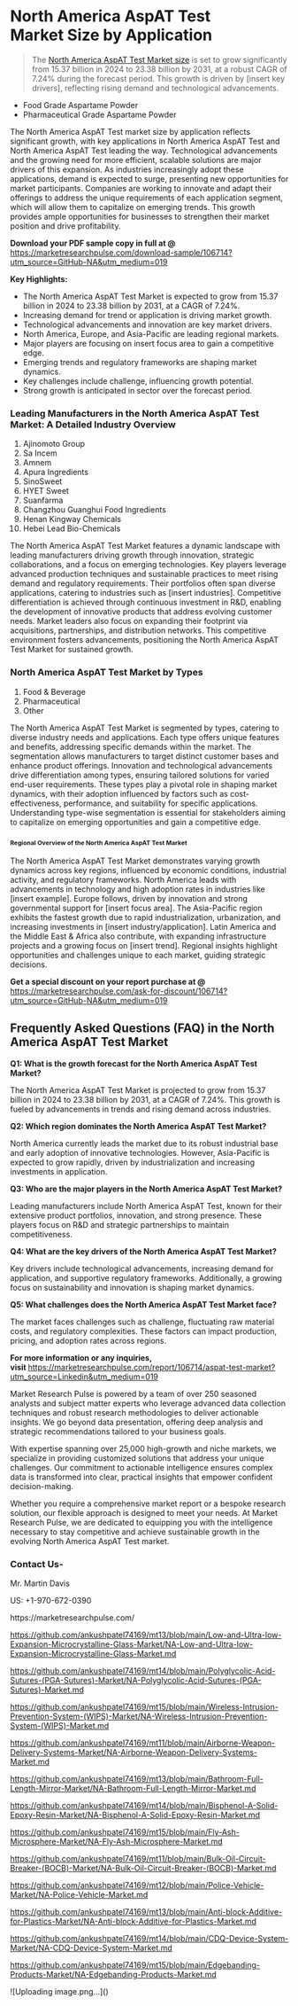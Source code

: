 <h1>North America AspAT Test Market&nbsp;Size by Application</h1><blockquote><p>The <a href="https://marketresearchpulse.com/download-sample/106714?utm_source=GitHub-NA&amp;utm_medium=019">North America AspAT Test Market size</a> is set to grow significantly from 15.37 billion in 2024 to 23.38 billion by 2031, at a robust CAGR of 7.24% during the forecast period. This growth is driven by [insert key drivers], reflecting rising demand and technological advancements.</p></blockquote><ul><li>Food Grade Aspartame Powder<li> Pharmaceutical Grade Aspartame Powder</li></ul><p>The North America AspAT Test market size by application reflects significant growth, with key applications in North America AspAT Test and North America AspAT Test leading the way. Technological advancements and the growing need for more efficient, scalable solutions are major drivers of this expansion. As industries increasingly adopt these applications, demand is expected to surge, presenting new opportunities for market participants. Companies are working to innovate and adapt their offerings to address the unique requirements of each application segment, which will allow them to capitalize on emerging trends. This growth provides ample opportunities for businesses to strengthen their market position and drive profitability.</p><p><strong>Download your PDF sample copy in full at @ </strong><a href="https://marketresearchpulse.com/download-sample/106714?utm_source=GitHub-NA&amp;utm_medium=019">https://marketresearchpulse.com/download-sample/106714?utm_source=GitHub-NA&amp;utm_medium=019</a></p><p><strong>Key Highlights: </strong></p><ul><li>The North America AspAT Test Market is expected to grow from 15.37 billion in 2024 to 23.38 billion by 2031, at a CAGR of 7.24%.</li><li>Increasing demand for trend or application is driving market growth.</li><li>Technological advancements and innovation are key market drivers.</li><li>North America, Europe, and Asia-Pacific are leading regional markets.</li><li>Major players are focusing on insert focus area to gain a competitive edge.</li><li>Emerging trends and regulatory frameworks are shaping market dynamics.</li><li>Key challenges include challenge, influencing growth potential.</li><li>Strong growth is anticipated in sector over the forecast period.</li></ul><h3>Leading Manufacturers in the North America AspAT Test Market: A Detailed Industry Overview</h3><ol><li>Ajinomoto Group</li><li>Sa Incem</li><li>Amnem</li><li>Apura Ingredients</li><li>SinoSweet</li><li>HYET Sweet</li><li>Suanfarma</li><li>Changzhou Guanghui Food Ingredients</li><li>Henan Kingway Chemicals</li><li>Hebei Lead Bio-Chemicals</li></ol><div class="flex max-w-full flex-col flex-grow"><div class="min-h-8 text-message flex w-full flex-col items-end gap-2 whitespace-normal break-words [.text-message+&amp;]:mt-5" dir="auto" data-message-author-role="assistant" data-message-id="fd8432e4-4910-450d-b182-61b7bfb0a01f" data-message-model-slug="gpt-4o"><div class="flex w-full flex-col gap-1 empty:hidden first:pt-[3px]"><div class="markdown prose w-full break-words dark:prose-invert light"><p>The North America AspAT Test Market features a dynamic landscape with leading manufacturers driving growth through innovation, strategic collaborations, and a focus on emerging technologies. Key players leverage advanced production techniques and sustainable practices to meet rising demand and regulatory requirements. Their portfolios often span diverse applications, catering to industries such as [insert industries]. Competitive differentiation is achieved through continuous investment in R&amp;D, enabling the development of innovative products that address evolving customer needs. Market leaders also focus on expanding their footprint via acquisitions, partnerships, and distribution networks. This competitive environment fosters advancements, positioning the North America AspAT Test Market for sustained growth.</p></div></div></div></div><h3>North America AspAT Test Market by Types</h3><ol><li>Food & Beverage<li> Pharmaceutical<li> Other</li></ol><div class="flex max-w-full flex-col flex-grow"><div class="min-h-8 text-message flex w-full flex-col items-end gap-2 whitespace-normal break-words [.text-message+&amp;]:mt-5" dir="auto" data-message-author-role="assistant" data-message-id="084470be-0bb7-4664-bddf-5156b4f41249" data-message-model-slug="gpt-4o-mini"><div class="flex w-full flex-col gap-1 empty:hidden first:pt-[3px]"><div class="markdown prose w-full break-words dark:prose-invert light"><p>The North America AspAT Test Market is segmented by types, catering to diverse industry needs and applications. Each type offers unique features and benefits, addressing specific demands within the market. The segmentation allows manufacturers to target distinct customer bases and enhance product offerings. Innovation and technological advancements drive differentiation among types, ensuring tailored solutions for varied end-user requirements. These types play a pivotal role in shaping market dynamics, with their adoption influenced by factors such as cost-effectiveness, performance, and suitability for specific applications. Understanding type-wise segmentation is essential for stakeholders aiming to capitalize on emerging opportunities and gain a competitive edge.</p></div></div></div></div><h3><span style="font-size: 11px;">Regional Overview of the North America AspAT Test Market</span></h3><div class="flex max-w-full flex-col flex-grow"><div class="min-h-8 text-message flex w-full flex-col items-end gap-2 whitespace-normal break-words [.text-message+&amp;]:mt-5" dir="auto" data-message-author-role="assistant" data-message-id="e9038762-ce64-4e30-91c9-9bd413514231" data-message-model-slug="gpt-4o-mini"><div class="flex w-full flex-col gap-1 empty:hidden first:pt-[3px]"><div class="markdown prose w-full break-words dark:prose-invert light"><p>The North America AspAT Test Market demonstrates varying growth dynamics across key regions, influenced by economic conditions, industrial activity, and regulatory frameworks. North America leads with advancements in technology and high adoption rates in industries like [insert example]. Europe follows, driven by innovation and strong governmental support for [insert focus area]. The Asia-Pacific region exhibits the fastest growth due to rapid industrialization, urbanization, and increasing investments in [insert industry/application]. Latin America and the Middle East &amp; Africa also contribute, with expanding infrastructure projects and a growing focus on [insert trend]. Regional insights highlight opportunities and challenges unique to each market, guiding strategic decisions.</p></div></div></div></div><p><strong>Get a special discount on your report purchase at @ </strong><a href="https://marketresearchpulse.com/ask-for-discount/106714?utm_source=GitHub-NA&amp;utm_medium=019">https://marketresearchpulse.com/ask-for-discount/106714?utm_source=GitHub-NA&amp;utm_medium=019</a></p><h2>Frequently Asked Questions (FAQ) in the North America AspAT Test Market</h2><p><strong>Q1: What is the growth forecast for the North America AspAT Test Market?</strong></p><p>The North America AspAT Test Market is projected to grow from 15.37 billion in 2024 to 23.38 billion by 2031, at a CAGR of 7.24%. This growth is fueled by advancements in trends and rising demand across industries.</p><p><strong>Q2: Which region dominates the North America AspAT Test Market?</strong></p><p>North America currently leads the market due to its robust industrial base and early adoption of innovative technologies. However, Asia-Pacific is expected to grow rapidly, driven by industrialization and increasing investments in application.</p><p><strong>Q3: Who are the major players in the North America AspAT Test Market?</strong></p><p>Leading manufacturers include North America AspAT Test, known for their extensive product portfolios, innovation, and strong presence. These players focus on R&amp;D and strategic partnerships to maintain competitiveness.</p><p><strong>Q4: What are the key drivers of the North America AspAT Test Market?</strong></p><p>Key drivers include technological advancements, increasing demand for application, and supportive regulatory frameworks. Additionally, a growing focus on sustainability and innovation is shaping market dynamics.</p><p><strong>Q5: What challenges does the North America AspAT Test Market face?</strong></p><p>The market faces challenges such as challenge, fluctuating raw material costs, and regulatory complexities. These factors can impact production, pricing, and adoption rates across regions.</p><p><strong>For more information or any inquiries, visit&nbsp;</strong><a href="https://marketresearchpulse.com/report/106714/aspat-test-market?utm_source=Linkedin&utm_medium=019">https://marketresearchpulse.com/report/106714/aspat-test-market?utm_source=Linkedin&utm_medium=019</a></p><p>Market Research Pulse is powered by a team of over 250 seasoned analysts and subject matter experts who leverage advanced data collection techniques and robust research methodologies to deliver actionable insights. We go beyond data presentation, offering deep analysis and strategic recommendations tailored to your business goals.</p><p>With expertise spanning over 25,000 high-growth and niche markets, we specialize in providing customized solutions that address your unique challenges. Our commitment to actionable intelligence ensures complex data is transformed into clear, practical insights that empower confident decision-making.</p><p>Whether you require a comprehensive market report or a bespoke research solution, our flexible approach is designed to meet your needs. At Market Research Pulse, we are dedicated to equipping you with the intelligence necessary to stay competitive and achieve sustainable growth in the evolving North America AspAT Test market.</p><h3><strong>Contact Us-</strong></h3><p>Mr. Martin Davis</p><p>US: +1-970-672-0390</p><p>https://marketresearchpulse.com/</p><p><a href="https://github.com/ankushpatel74169/mt13/blob/main/Low-and-Ultra-low-Expansion-Microcrystalline-Glass-Market/NA-Low-and-Ultra-low-Expansion-Microcrystalline-Glass-Market.md">https://github.com/ankushpatel74169/mt13/blob/main/Low-and-Ultra-low-Expansion-Microcrystalline-Glass-Market/NA-Low-and-Ultra-low-Expansion-Microcrystalline-Glass-Market.md</a></p><p><a href="https://github.com/ankushpatel74169/mt14/blob/main/Polyglycolic-Acid-Sutures-(PGA-Sutures)-Market/NA-Polyglycolic-Acid-Sutures-(PGA-Sutures)-Market.md">https://github.com/ankushpatel74169/mt14/blob/main/Polyglycolic-Acid-Sutures-(PGA-Sutures)-Market/NA-Polyglycolic-Acid-Sutures-(PGA-Sutures)-Market.md</a></p><p><a href="https://github.com/ankushpatel74169/mt15/blob/main/Wireless-Intrusion-Prevention-System-(WIPS)-Market/NA-Wireless-Intrusion-Prevention-System-(WIPS)-Market.md">https://github.com/ankushpatel74169/mt15/blob/main/Wireless-Intrusion-Prevention-System-(WIPS)-Market/NA-Wireless-Intrusion-Prevention-System-(WIPS)-Market.md</a></p><p><a href="https://github.com/ankushpatel74169/mt11/blob/main/Airborne-Weapon-Delivery-Systems-Market/NA-Airborne-Weapon-Delivery-Systems-Market.md">https://github.com/ankushpatel74169/mt11/blob/main/Airborne-Weapon-Delivery-Systems-Market/NA-Airborne-Weapon-Delivery-Systems-Market.md</a></p><p><a href="https://github.com/ankushpatel74169/mt13/blob/main/Bathroom-Full-Length-Mirror-Market/NA-Bathroom-Full-Length-Mirror-Market.md">https://github.com/ankushpatel74169/mt13/blob/main/Bathroom-Full-Length-Mirror-Market/NA-Bathroom-Full-Length-Mirror-Market.md</a></p><p><a href="https://github.com/ankushpatel74169/mt14/blob/main/Bisphenol-A-Solid-Epoxy-Resin-Market/NA-Bisphenol-A-Solid-Epoxy-Resin-Market.md">https://github.com/ankushpatel74169/mt14/blob/main/Bisphenol-A-Solid-Epoxy-Resin-Market/NA-Bisphenol-A-Solid-Epoxy-Resin-Market.md</a></p><p><a href="https://github.com/ankushpatel74169/mt15/blob/main/Fly-Ash-Microsphere-Market/NA-Fly-Ash-Microsphere-Market.md">https://github.com/ankushpatel74169/mt15/blob/main/Fly-Ash-Microsphere-Market/NA-Fly-Ash-Microsphere-Market.md</a></p><p><a href="https://github.com/ankushpatel74169/mt11/blob/main/Bulk-Oil-Circuit-Breaker-(BOCB)-Market/NA-Bulk-Oil-Circuit-Breaker-(BOCB)-Market.md">https://github.com/ankushpatel74169/mt11/blob/main/Bulk-Oil-Circuit-Breaker-(BOCB)-Market/NA-Bulk-Oil-Circuit-Breaker-(BOCB)-Market.md</a></p><p><a href="https://github.com/ankushpatel74169/mt12/blob/main/Police-Vehicle-Market/NA-Police-Vehicle-Market.md">https://github.com/ankushpatel74169/mt12/blob/main/Police-Vehicle-Market/NA-Police-Vehicle-Market.md</a></p><p><a href="https://github.com/ankushpatel74169/mt13/blob/main/Anti-block-Additive-for-Plastics-Market/NA-Anti-block-Additive-for-Plastics-Market.md">https://github.com/ankushpatel74169/mt13/blob/main/Anti-block-Additive-for-Plastics-Market/NA-Anti-block-Additive-for-Plastics-Market.md</a></p><p><a href="https://github.com/ankushpatel74169/mt14/blob/main/CDQ-Device-System-Market/NA-CDQ-Device-System-Market.md">https://github.com/ankushpatel74169/mt14/blob/main/CDQ-Device-System-Market/NA-CDQ-Device-System-Market.md</a></p><p><a href="https://github.com/ankushpatel74169/mt15/blob/main/Edgebanding-Products-Market/NA-Edgebanding-Products-Market.md">https://github.com/ankushpatel74169/mt15/blob/main/Edgebanding-Products-Market/NA-Edgebanding-Products-Market.md</a></p>
![Uploading image.png…]()
